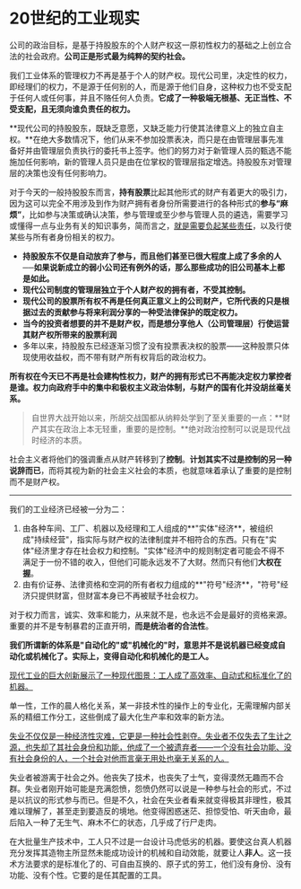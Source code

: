 # 20世纪的工业现实

公司的政治目标，是基于持股股东的个人财产权这一原初性权力的基础之上创立合法的社会政府。**公司正是形式最为纯粹的契约社会。**

我们工业体系的管理权力不再是基于个人的财产权。现代公司里，决定性的权力，即经理们的权力，不是源于任何别的人，而是源于他们自身，这种权力也不受支配于任何人或任何事，并且不赂任何人负责。**它成了一种极端无根基、无正当性、不受支配，且无须向谁负责任的权力。**

**现代公司的持股股东，既缺乏意愿，又缺乏能力行使其法律意义上的独立自主权。**在绝大多数情况下，他们从来不参加投票表决，而只是在由管理层事先准备好并由管理层负责执行的委托书上签字。他们的努力对于新管理人员的甄选不能施加任何影响，新的管理人员只是由在位掌权的管理层指定增选。持股股东对管理层的决策也没有任何影响力。

对于今天的一般持股股东而言，**持有股票**比起其他形式的财产有着更大的吸引力，因为这可以完全不用涉及到作为财产拥有者身份所需要进行的各种形式的**参与“麻烦”**，比如参与决策或确认决策，参与管理或至少参与管理人员的遴选，需要学习或懂得一点与业务有关的知识事务，简而言之，<u>就是需要负起某些责任</u>，以及行使某些与所有者身份相关的权力。

- **持股股东不仅是自动放弃了参与，而且他们甚至已很大程度上成了多余的人──如果说新成立的弱小公司还有例外的话，那么那些成功的旧公司基本上都是如此。**
- **现代公司制度的管理层独立于个人财产权的拥有者，不受其控制。**
- **现代公司的股票所有权不再是任何真正意义上的公司财产，它所代表的只是根据过去的贡献参与将来利润分享的一种受法律保护的既定权力。**
- **当今的投资者想要的并不是财产权，而是想分享他人（公司管理层）行使运营其财产权所带来的股票利润**
- 多年以来，持股股东已经逐渐习惯了没有投票表决权的股票——这种股票只体现使用收益权，而不带有财产所有权背后的政治权力。

**所有权在今天已不再是社会建构性权力，财产的拥有形式已不再能决定权力掌控者是谁。权力向政府手中的集中和极权主义政治体制，与财产的国有化并没胡丝毫关系。**

> 自世界大战开始以来，所胡交战国都从纳粹处学到了至关重要的一点：**财产其实在政治上本无轻重，重要的是控制。**绝对政治控制可以说是现代战时经济的本质。

社会主义者将他们的强调重点从财产转移到了**控制**。**计划其实不过是控制的另一种说辞而已**，而将其视为新的社会主义社会的本质，也就意味着承认了重要的是控制而不是财产权。

****

我们的工业经济已经被一分为二：

1. 由各种车间、工厂、机器以及经理和工人组成的**"实体"经济**，被组织成"持续经营"，指实际与财产权的法律制度并不相符合的东西。只有在"实体"经济里才存在社会权力和控制。"实体"经济中的规则制定者可能会不得不满足于一份不错的收入，但他们可能永远发不了大财。然而只有他们**大权在握**。
2. 由有价证券、法律资格和空洞的所有者权力组成的**"符号"经济**，"符号"经济只提供财富，但财富本身已不再被赋予社会权力。

对于权力而言，诚实、效率和能力，从来就不是，也永远不会是最好的资格来源。重要的并不是专制暴君的正直开明，**而是统治者的合法性**。

**我们所谓新的体系是"自动化的"或"机械化的"时，意思并不是说机器已经变成自动化或机械化了。实际上，变得自动化和机械化的是工人。**

<u>现代工业的巨大创新展示了一种现代图景：工人成了高效率、自动式和标准化了的机器。</u>

单一性，工作的晨人格化关系，某一非技术性的操作上的专业化，无需理解内部关系的精细工作分工，这些倒成了最大化生产率和效率的新方法。

<u>失业不仅仅是一种经济性灾难，它更是一种社会性剥夺。失业者不仅失去了生计之源，也失却了其社会身份和功能，他成了一个被遗弃者——一个没有社会功能、没有社会身份的人，一个社会对他而言毫无用处也毫无关系的人。</u>

失业者被游离于社会之外。他丧失了技术，也丧失了士气，变得漠然无趣而不合群。失业者刚开始可能是充满怨愤，怨愤仍然可以说是一种参与社会的形式，不过是以抗议的形式参与而已。但是不久，社会在失业者看来就变得极其非理性，极其难以理解了，甚至走到要造反的境地。他变得困惑迷茫、担惊受怕、听天由命，最后陷入一种了无生气、麻木不仁的状态，几乎成了行尸走肉。

在大批量生产技术中，工人只不过是一台设计马虎低劣的机器。要使这台真人机器充分发挥其造物主所显然未能成功设计的机械和自动效能，就要让人**非人**。这一技术方法要求的是标准化了的、可自由互换的、原子式的劳工，他们没有身份、没有功能、没有个性。它要的是任其配置的工具。